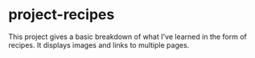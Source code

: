 # project-recipes
This project gives a basic breakdown of what I've learned in the form of recipes. It displays images and links to multiple pages.
